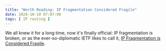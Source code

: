 ```yaml
---
title: "Worth Reading: IP Fragmentation Considered Fragile"
date: 2020-10-10 07:07:00
tags: [ IP routing ]
---
```

We all knew it for a long time, now it's finally official: IP fragmentation is broken, or as the ever-so-diplomatic IETF likes to call it, [IP Fragmentation is Considered Fragile](https://www.rfc-editor.org/rfc/rfc8900.html).
